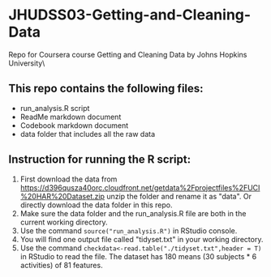 # JHUDSS03-Getting-and-Cleaning-Data
Repo for Coursera course Getting and Cleaning Data by Johns Hopkins University\
## This repo contains the following files:
* run_analysis.R script
* ReadMe markdown document
* Codebook markdown document
* data folder that includes all the raw data

## Instruction for running the R script:
1. First download the data from https://d396qusza40orc.cloudfront.net/getdata%2Fprojectfiles%2FUCI%20HAR%20Dataset.zip unzip the folder and rename it as "data". Or directly download the data folder in this repo. 
2. Make sure the data folder and the run_analysis.R file are both in the current working directory.
3. Use the command `source("run_analysis.R")` in RStudio console.
4. You will find one output file called "tidyset.txt" in your working directory.
5. Use the command `checkdata<-read.table("./tidyset.txt",header = T)` in RStudio to read the file. The dataset has 180 means (30 subjects * 6 activities) of 81 features. 
